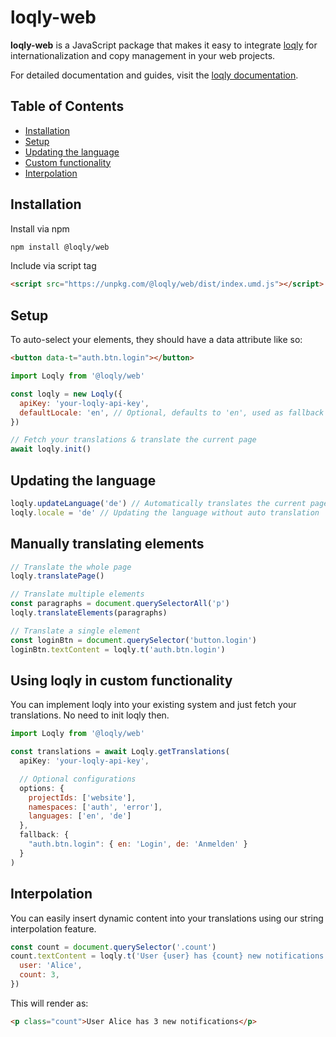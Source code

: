 # loqly-web

**loqly-web** is a JavaScript package that makes it easy to integrate [loqly](https://loqly.dev) for internationalization and copy management in your web projects.

For detailed documentation and guides, visit the [loqly documentation](https://loqly.dev/documentation).

## Table of Contents

- [Installation](#installation)
- [Setup](#setup)
- [Updating the language](#updating-the-language)
- [Custom functionality](#using-loqly-in-custom-functionality)
- [Interpolation](#interpolation)

## Installation

Install via npm

```bash
npm install @loqly/web
```

Include via script tag

```html
<script src="https://unpkg.com/@loqly/web/dist/index.umd.js"></script>
```

## Setup

To auto-select your elements, they should have a data attribute like so:

```html
<button data-t="auth.btn.login"></button>
```

```js
import Loqly from '@loqly/web'

const loqly = new Loqly({
  apiKey: 'your-loqly-api-key',
  defaultLocale: 'en', // Optional, defaults to 'en', used as fallback language
})

// Fetch your translations & translate the current page
await loqly.init()
```

## Updating the language

```js
loqly.updateLanguage('de') // Automatically translates the current page
loqly.locale = 'de' // Updating the language without auto translation
```

## Manually translating elements

```js
// Translate the whole page
loqly.translatePage()

// Translate multiple elements
const paragraphs = document.querySelectorAll('p')
loqly.translateElements(paragraphs)

// Translate a single element
const loginBtn = document.querySelector('button.login')
loginBtn.textContent = loqly.t('auth.btn.login')
```

## Using loqly in custom functionality

You can implement loqly into your existing system and just fetch your translations. No need to init loqly then.

```js
import Loqly from '@loqly/web'

const translations = await Loqly.getTranslations(
  apiKey: 'your-loqly-api-key',

  // Optional configurations
  options: {
    projectIds: ['website'],
    namespaces: ['auth', 'error'],
    languages: ['en', 'de']
  },
  fallback: {
    "auth.btn.login": { en: 'Login', de: 'Anmelden' }
  }
)
```

## Interpolation

You can easily insert dynamic content into your translations using our string interpolation feature.

```js
const count = document.querySelector('.count')
count.textContent = loqly.t('User {user} has {count} new notifications', {
  user: 'Alice',
  count: 3,
})
```

This will render as:

```html
<p class="count">User Alice has 3 new notifications</p>
```
